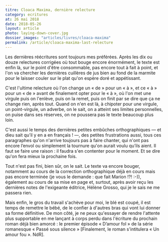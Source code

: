 ```yaml
---
titre: Cloaca Maxima, dernière relecture
category: ecritures
at: 26 mai 2018
date: 2018-05-26
layout: article
photo: laying-down-cover.jpg
dossier_images: "articles/livres/cloaca-maxima"
permalink: /article/cloaca-maxima-last-relecture
---
```

Les dernières réécritures sont toujours mes préférées. Après les dix ou douze relectures corrigées où tout bouge encore énormément, le texte est enfin là, sur le point d'être consommable, pas encore tout à fait à point, et l'on va chercher les dernières cuillères de jus bien au fond de la marmite pour le laisser couler sur le plat qu'on espère doré et appétissant.

C'est l'ultime relecture où l'on change un « de » pour un « à », et ce « à » pour  un « de » avant de finalement opter pour le « à », où l'on met une virgule puis on l'enlève, puis on la remet, puis on finit par se dire que ça ne change rien, après tout. Quand on n'en est là, à chipoter pour une virgule, un point-virgule, un adverbe, on le sait, on a atteint ses limites personnelles, on puise dans ses réserves, on ne poussera pas le texte beaucoup plus loin.

C'est aussi le temps des dernières petites embûches orthographiques — et dieu sait qu’il y en a en français ! —, des petites frustrations aussi, tous ces paragraphes qu'on n'arrive toujours pas à faire chanter, qui n'ont pas encore l’envol ou simplement la tournure qu'on aurait voulu qu’ils aient. Il faut se faire une raison : il faudra s'en contenter pour le moment. Et se dire qu'on fera mieux la prochaine fois.

Tout n'est pas fini, bien sûr, on le sait. Le texte va encore bouger, notamment au cours de la correction orthographique déjà en cours mais pas encore terminée (je vous le demande : que fait Marion !?! :-)), également au cours de sa mise en page et, surtout, après avoir reçu les dernières notes de l'exigeante éditrice, Hélène Grosso, qui je le sais ne me passera rien.

Mais enfin, le gros du travail s'achève pour moi, le blé est coupé, il est temps de remettre le bébé, de le confier à d'autres bras qui vont lui donner sa forme définitive. De mon côté, je ne peux qu'essayer de rendre l'attente plus supportable en me lançant à corps perdu dans l'écriture du prochain roman déjà bien amorcé : le premier épisode « D’amour fol » de la série romanesque « Passé sous silence » [Finalement, le roman s'intitulera « Un amour fou ». NdR].
